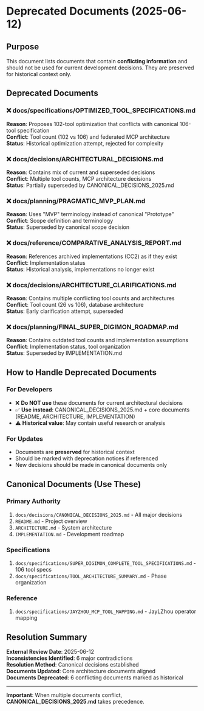 # Deprecated Documents (2025-06-12)

## Purpose
This document lists documents that contain **conflicting information** and should not be used for current development decisions. They are preserved for historical context only.

## Deprecated Documents

### ❌ docs/specifications/OPTIMIZED_TOOL_SPECIFICATIONS.md
**Reason**: Proposes 102-tool optimization that conflicts with canonical 106-tool specification  
**Conflict**: Tool count (102 vs 106) and federated MCP architecture  
**Status**: Historical optimization attempt, rejected for complexity  

### ❌ docs/decisions/ARCHITECTURAL_DECISIONS.md  
**Reason**: Contains mix of current and superseded decisions  
**Conflict**: Multiple tool counts, MCP architecture decisions  
**Status**: Partially superseded by CANONICAL_DECISIONS_2025.md  

### ❌ docs/planning/PRAGMATIC_MVP_PLAN.md
**Reason**: Uses "MVP" terminology instead of canonical "Prototype"  
**Conflict**: Scope definition and terminology  
**Status**: Superseded by canonical scope decision  

### ❌ docs/reference/COMPARATIVE_ANALYSIS_REPORT.md
**Reason**: References archived implementations (CC2) as if they exist  
**Conflict**: Implementation status  
**Status**: Historical analysis, implementations no longer exist  

### ❌ docs/decisions/ARCHITECTURE_CLARIFICATIONS.md
**Reason**: Contains multiple conflicting tool counts and architectures  
**Conflict**: Tool count (26 vs 106), database architecture  
**Status**: Early clarification attempt, superseded  

### ❌ docs/planning/FINAL_SUPER_DIGIMON_ROADMAP.md  
**Reason**: Contains outdated tool counts and implementation assumptions  
**Conflict**: Implementation status, tool organization  
**Status**: Superseded by IMPLEMENTATION.md  

## How to Handle Deprecated Documents

### For Developers
- ❌ **Do NOT use** these documents for current architectural decisions
- ✅ **Use instead**: CANONICAL_DECISIONS_2025.md + core documents (README, ARCHITECTURE, IMPLEMENTATION)
- ⚠️ **Historical value**: May contain useful research or analysis

### For Updates
- Documents are **preserved** for historical context
- Should be marked with deprecation notices if referenced
- New decisions should be made in canonical documents only

## Canonical Documents (Use These)

### **Primary Authority**
1. `docs/decisions/CANONICAL_DECISIONS_2025.md` - All major decisions
2. `README.md` - Project overview
3. `ARCHITECTURE.md` - System architecture  
4. `IMPLEMENTATION.md` - Development roadmap

### **Specifications**
1. `docs/specifications/SUPER_DIGIMON_COMPLETE_TOOL_SPECIFICATIONS.md` - 106 tool specs
2. `docs/specifications/TOOL_ARCHITECTURE_SUMMARY.md` - Phase organization

### **Reference**
1. `docs/specifications/JAYZHOU_MCP_TOOL_MAPPING.md` - JayLZhou operator mapping

## Resolution Summary

**External Review Date**: 2025-06-12  
**Inconsistencies Identified**: 6 major contradictions  
**Resolution Method**: Canonical decisions established  
**Documents Updated**: Core architecture documents aligned  
**Documents Deprecated**: 6 conflicting documents marked as historical  

---

**Important**: When multiple documents conflict, **CANONICAL_DECISIONS_2025.md** takes precedence.